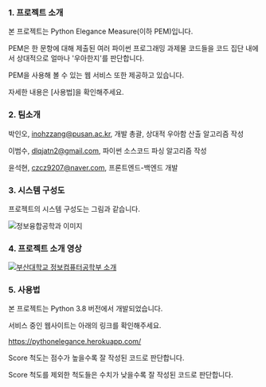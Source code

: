 ### 1. 프로젝트 소개

본 프로젝트는 Python Elegance Measure(이하 PEM)입니다.

PEM은 한 문항에 대해 제출된 여러 파이썬 프로그래밍 과제물 코드들을 코드 집단 내에서 상대적으로 얼마나 '우아한지'를 판단합니다.

PEM을 사용해 볼 수 있는 웹 서비스 또한 제공하고 있습니다.

자세한 내용은 [사용법]을 확인해주세요.

### 2. 팀소개

박인오, inohzzang@pusan.ac.kr, 개발 총괄, 상대적 우아함 산출 알고리즘 작성

이범수, dlqjatn2@gmail.com, 파이썬 소스코드 파싱 알고리즘 작성

윤석현, czcz9207@naver.com, 프론트엔드-백엔드 개발

### 3. 시스템 구성도

프로젝트의 시스템 구성도는 그림과 같습니다.

![정보융합공학과 이미지](https://user-images.githubusercontent.com/100384365/192478661-5dc79a18-b076-48ef-b842-bcf65b0d8d44.jpg)

### 4. 프로젝트 소개 영상

[![부산대학교 정보컴퓨터공학부 소개](http://img.youtube.com/vi/zh_gQ_lmLqE/0.jpg)](https://youtu.be/zh_gQ_lmLqE)

### 5. 사용법

본 프로젝트는 Python 3.8 버전에서 개발되었습니다.

서비스 중인 웹사이트는 아래의 링크를 확인해주세요.

https://pythonelegance.herokuapp.com/

Score 척도는 점수가 높을수록 잘 작성된 코드로 판단합니다.

Score 척도를 제외한 척도들은 수치가 낮을수록 잘 작성된 코드로 판단합니다.
